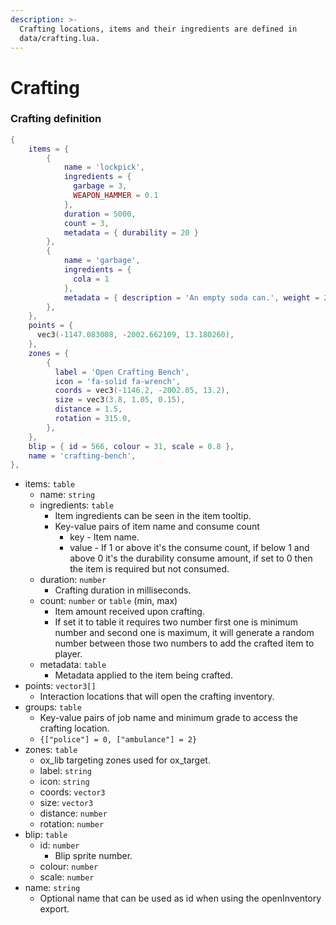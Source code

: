```yaml
---
description: >-
  Crafting locations, items and their ingredients are defined in
  data/crafting.lua.
---
```


# Crafting

### Crafting definition

```lua
{
    items = {
        {
            name = 'lockpick',
            ingredients = {
              garbage = 3,
              WEAPON_HAMMER = 0.1
            },
            duration = 5000,
            count = 3,
            metadata = { durability = 20 }
        },
        {
            name = 'garbage',
            ingredients = {
              cola = 1
            },
            metadata = { description = 'An empty soda can.', weight = 20, image = 'trash_can' }
        },
    },
    points = {
      vec3(-1147.083008, -2002.662109, 13.180260),
    },
    zones = {
        {
          label = 'Open Crafting Bench',
          icon = 'fa-solid fa-wrench',
          coords = vec3(-1146.2, -2002.05, 13.2),
          size = vec3(3.8, 1.05, 0.15),
          distance = 1.5,
          rotation = 315.0,
        },
    },
    blip = { id = 566, colour = 31, scale = 0.8 },
    name = 'crafting-bench',
},
```

* items: `table`
  * name: `string`
  * ingredients: `table`
    * Item ingredients can be seen in the item tooltip.
    * Key-value pairs of item name and consume count
      * key - Item name.
      * value - If 1 or above it's the consume count, if below 1 and above 0 it's the durability consume amount, if set to 0 then the item is required but not consumed.
  * duration: `number`
    * Crafting duration in milliseconds.
  * count: `number` or `table` (min, max)
    * Item amount received upon crafting.
    * If set it to table it requires two number first one is minimum number and second one is maximum, it will generate a random number between those two numbers to add the crafted item to player.
  * metadata: `table`
    * Metadata applied to the item being crafted.
* points: `vector3[]`
  * Interaction locations that will open the crafting inventory.
* groups: `table`
  * Key-value pairs of job name and minimum grade to access the crafting location.
  * `{["police"] = 0, ["ambulance"] = 2}`
* zones: `table`
  * ox\_lib targeting zones used for ox\_target.
  * label: `string`
  * icon: `string`
  * coords: `vector3`
  * size: `vector3`
  * distance: `number`
  * rotation: `number`
* blip: `table`
  * id: `number`
    * Blip sprite number.
  * colour: `number`
  * scale: `number`
* name: `string`
  * Optional name that can be used as id when using the openInventory export.
